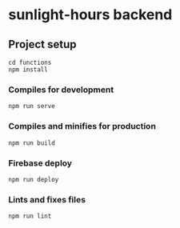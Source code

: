 # sunlight-hours backend

## Project setup
```
cd functions
npm install
```

### Compiles for development
```
npm run serve
```

### Compiles and minifies for production
```
npm run build
```

### Firebase deploy
```
npm run deploy
```

### Lints and fixes files
```
npm run lint
```